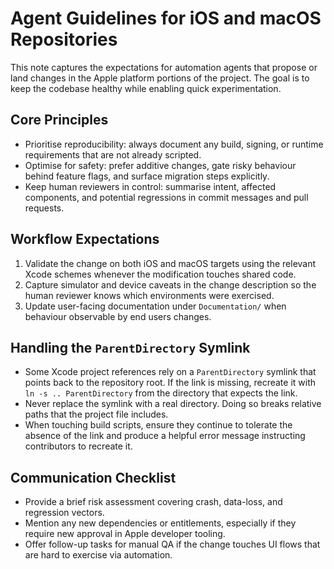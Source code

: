 # Agent Guidelines for iOS and macOS Repositories

This note captures the expectations for automation agents that propose or land
changes in the Apple platform portions of the project. The goal is to keep the
codebase healthy while enabling quick experimentation.

## Core Principles
- Prioritise reproducibility: always document any build, signing, or runtime
  requirements that are not already scripted.
- Optimise for safety: prefer additive changes, gate risky behaviour behind
  feature flags, and surface migration steps explicitly.
- Keep human reviewers in control: summarise intent, affected components, and
  potential regressions in commit messages and pull requests.

## Workflow Expectations
1. Validate the change on both iOS and macOS targets using the relevant Xcode
   schemes whenever the modification touches shared code.
2. Capture simulator and device caveats in the change description so the human
   reviewer knows which environments were exercised.
3. Update user-facing documentation under `Documentation/` when behaviour
   observable by end users changes.

## Handling the `ParentDirectory` Symlink
- Some Xcode project references rely on a `ParentDirectory` symlink that points
  back to the repository root. If the link is missing, recreate it with
  `ln -s .. ParentDirectory` from the directory that expects the link.
- Never replace the symlink with a real directory. Doing so breaks relative
  paths that the project file includes.
- When touching build scripts, ensure they continue to tolerate the absence of
  the link and produce a helpful error message instructing contributors to
  recreate it.

## Communication Checklist
- Provide a brief risk assessment covering crash, data-loss, and regression
  vectors.
- Mention any new dependencies or entitlements, especially if they require new
  approval in Apple developer tooling.
- Offer follow-up tasks for manual QA if the change touches UI flows that are
  hard to exercise via automation.
